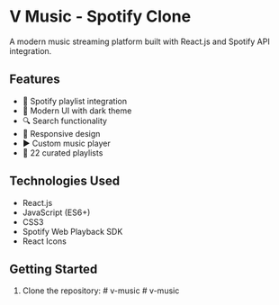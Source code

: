 # V Music - Spotify Clone

A modern music streaming platform built with React.js and Spotify API integration.

## Features

- 🎵 Spotify playlist integration
- 🎨 Modern UI with dark theme
- 🔍 Search functionality
- 📱 Responsive design
- ▶️ Custom music player
- 📂 22 curated playlists

## Technologies Used

- React.js
- JavaScript (ES6+)
- CSS3
- Spotify Web Playback SDK
- React Icons

## Getting Started

1. Clone the repository:
#   v - m u s i c  
 #   v - m u s i c  
 